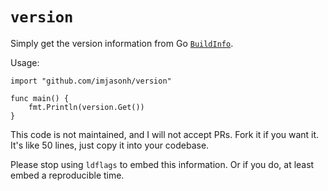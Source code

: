 # `version`

Simply get the version information from Go [`BuildInfo`](https://pkg.go.dev/runtime/debug#BuildInfo).

Usage:

```
import "github.com/imjasonh/version"

func main() {
    fmt.Println(version.Get())
}
```

This code is not maintained, and I will not accept PRs. Fork it if you want it. It's like 50 lines, just copy it into your codebase.

Please stop using `ldflags` to embed this information. Or if you do, at least embed a reproducible time.
